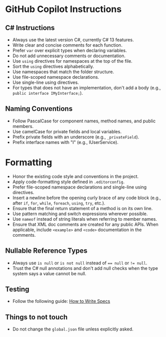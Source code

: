 # GitHub Copilot Instructions

## C# Instructions

- Always use the latest version C#, currently C# 13 features.
- Write clear and concise comments for each function.
- Prefer `var` over explicit types when declaring variables.
- Do not add unnecessary comments or documentation.
- Use `using` directives for namespaces at the top of the file.
- Sort the `using` directives alphabetically.
- Use namespaces that match the folder structure.
- Use file-scoped namespace declarations.
- Use single-line using directives.
- For types that does not have an implementation, don't add a body (e.g., `public interface IMyInterface;`).

## Naming Conventions

- Follow PascalCase for component names, method names, and public members.
- Use camelCase for private fields and local variables.
- Prefix private fields with an underscore (e.g., `_privateField`).
- Prefix interface names with "I" (e.g., IUserService).

# Formatting

- Honor the existing code style and conventions in the project.
- Apply code-formatting style defined in `.editorconfig`.
- Prefer file-scoped namespace declarations and single-line using directives.
- Insert a newline before the opening curly brace of any code block (e.g., after `if`, `for`, `while`, `foreach`, `using`, `try`, etc.).
- Ensure that the final return statement of a method is on its own line.
- Use pattern matching and switch expressions wherever possible.
- Use `nameof` instead of string literals when referring to member names.
- Ensure that XML doc comments are created for any public APIs. When applicable, include `<example>` and `<code>` documentation in the comments.

## Nullable Reference Types

- Always use `is null` or `is not null` instead of `== null` or `!= null`.
- Trust the C# null annotations and don't add null checks when the type system says a value cannot be null.

## Testing

- Follow the following guide: [How to Write Specs](./instructions/tests.md)

## Things to not touch

- Do not change the `global.json` file unless explicitly asked.
